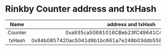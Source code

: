 # Rinkby Counter address and txHash



|  Name   |                      address and txHash                      |
| :-----: | :----------------------------------------------------------: |
| Counter |          0xa935ca50681016CBeb23fC49641C47AC299aB9Ba          |
| txHash  | 0x84b0857420ac5041d9b1bc661a7e248b03ddb558c715cdd49fdb5f85d0618ffb |

